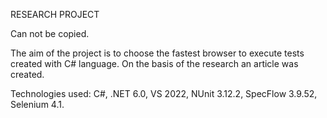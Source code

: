 RESEARCH PROJECT

Can not be copied.

 The aim of the project is to choose the fastest browser to execute tests created with C# language. 
 On the basis of the research an article was created.
 
Technologies used: C#, .NET 6.0, VS 2022, NUnit 3.12.2, SpecFlow 3.9.52, Selenium 4.1.
